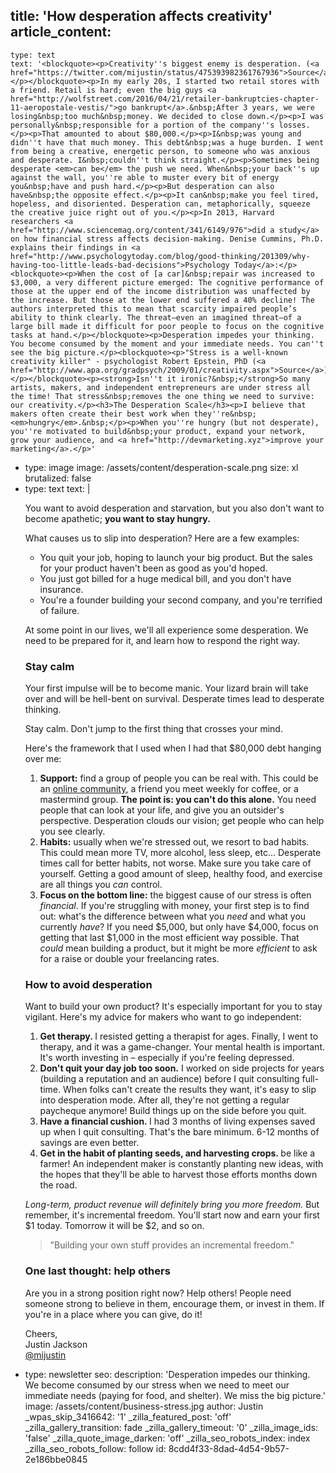 title: 'How desperation affects creativity'
article_content:
  -
    type: text
    text: '<blockquote><p>Creativity''s biggest enemy is desperation. (<a href="https://twitter.com/mijustin/status/475393982361767936">Source</a>)</p></blockquote><p>In my early 20s, I started two retail stores with a friend. Retail is hard; even the big guys <a href="http://wolfstreet.com/2016/04/21/retailer-bankruptcies-chapter-11-aeropostale-vestis/">go bankrupt</a>.&nbsp;After 3 years, we were losing&nbsp;too much&nbsp;money. We decided to close down.</p><p>I was personally&nbsp;responsible for a portion of the company''s losses.</p><p>That amounted to about $80,000.</p><p>I&nbsp;was young and didn''t have that much money. This debt&nbsp;was a huge burden. I went from being a creative, energetic person, to someone who was anxious and desperate. I&nbsp;couldn''t think straight.</p><p>Sometimes being desperate <em>can be</em> the push we need. When&nbsp;your back''s up against the wall, you''re able to muster every bit of energy you&nbsp;have and push hard.</p><p>But desperation can also have&nbsp;the opposite effect.</p><p>It can&nbsp;make you feel tired, hopeless, and disoriented. Desperation can, metaphorically, squeeze the creative juice right out of you.</p><p>In 2013, Harvard researchers <a href="http://www.sciencemag.org/content/341/6149/976">did a study</a> on how financial stress affects decision-making. Denise Cummins, Ph.D. explains their findings in <a href="http://www.psychologytoday.com/blog/good-thinking/201309/why-having-too-little-leads-bad-decisions">Psychology Today</a>:</p><blockquote><p>When the cost of [a car]&nbsp;repair was increased to $3,000, a very different picture emerged: The cognitive performance of those at the upper end of the income distribution was unaffected by the increase. But those at the lower end suffered a 40% decline! The authors interpreted this to mean that scarcity impaired people’s ability to think clearly. The threat—even an imagined threat—of a large bill made it difficult for poor people to focus on the cognitive tasks at hand.</p></blockquote><p>Desperation impedes your thinking. You become consumed by the moment and your immediate needs. You can''t see the big picture.</p><blockquote><p>"Stress is a well-known creativity killer" - psychologist Robert Epstein, PhD (<a href="http://www.apa.org/gradpsych/2009/01/creativity.aspx">Source</a>)</p></blockquote><p><strong>Isn''t it ironic?&nbsp;</strong>So many artists, makers, and independent entrepreneurs are under stress all the time! That stress&nbsp;removes the one thing we need to survive: our creativity.</p><h3>The Desperation Scale</h3><p>I believe that makers often create their best work when they''re&nbsp;<em>hungry</em>.&nbsp;</p><p>When you''re hungry (but not desperate), you''re motivated to build&nbsp;your product, expand your network, grow your audience, and <a href="http://devmarketing.xyz">improve your marketing</a>.</p>'
  -
    type: image
    image: /assets/content/desperation-scale.png
    size: xl
    brutalized: false
  -
    type: text
    text: |
      <p>You want to avoid desperation and starvation, but you also don't want to become apathetic;&nbsp;<strong>you want to stay hungry.</strong></p><p>What causes us to slip into desperation? Here are a few examples:</p><ul><li>You quit your job, hoping to launch your big product. But the sales for your product haven't been as good as you'd hoped.</li><li>You just got billed for a huge medical bill, and you don't have insurance.</li><li>You're a founder building your second company,&nbsp;and you're terrified of failure.</li></ul><p>At some point in our lives, we'll all experience some desperation. We need to be&nbsp;prepared for it, and learn how to respond the right way.</p><h3>Stay calm</h3><p>Your first impulse will be to become manic. Your lizard brain will take over and will be hell-bent on survival.&nbsp;Desperate times lead to desperate thinking.</p><p>Stay calm.&nbsp;Don't jump to the first thing&nbsp;that crosses your mind.</p><p>Here's the framework that I used when I had that $80,000 debt hanging over me:</p><ol><li><strong>Support:</strong> find a group of people you can be real with. This could be an <a href="http://jfdi.bz">online community</a>, a friend you meet weekly for coffee, or a mastermind group. <strong>The point is: you can't do this alone.</strong> You need people that can look at your life, and give you an outsider's perspective. Desperation clouds our vision; get people who can help you see clearly.</li><li><strong>Habits:</strong> usually when we're stressed out, we resort to bad habits. This could mean more TV, more alcohol, less sleep, etc... Desperate times call for better habits, not worse. Make sure you take care of yourself. Getting a good amount of sleep, healthy food, and exercise are all things you <em>can</em> control.</li><li><strong>Focus on the bottom line:</strong> the biggest cause of our stress is often <em>financial</em>. If you're struggling with money, your first step is to find out: what's the difference between what you <em>need</em> and what you currently <em>have</em>? If you need $5,000, but only have $4,000, focus on getting that last $1,000 in the most efficient way possible. That <em>could</em>&nbsp;mean building a product, but it might be more <em>efficient</em> to ask for a raise or double your freelancing rates.</li></ol><h3>How to avoid desperation</h3><p>Want to build your own product? It's especially important for you to stay vigilant. Here's my advice for makers who want to go independent:</p><ol><li><strong>Get therapy.&nbsp;</strong>I resisted getting a therapist for ages. Finally, I went to therapy, and it was a game-changer. Your mental health is important. It's worth investing in – especially if you're feeling depressed.</li><li><strong>Don't quit your day job too soon.</strong>&nbsp;I worked on side projects for years (building a reputation and an audience) before I quit consulting full-time. When folks can't create the results they want, it's easy to slip into desperation mode. After all, they're&nbsp;not getting a regular paycheque anymore! Build things up on the side before you quit.</li><li><strong>Have a financial cushion.&nbsp;</strong>I had 3 months of living expenses saved up when I quit consulting. That's the bare minimum. 6-12 months of savings are even better.</li><li><strong>Get in the habit of planting seeds, and harvesting crops.&nbsp;</strong>be like a farmer!&nbsp;An independent maker is constantly planting new ideas, with the hopes that they'll be able to harvest those efforts months down the road.</li></ol><p><em>Long-term, product revenue&nbsp;will definitely bring&nbsp;you more freedom.</em> But remember, it's incremental freedom. You'll start now and earn your first $1 today. Tomorrow it will be $2, and so on.</p><blockquote><p>"Building your own stuff provides&nbsp;an incremental freedom."</p></blockquote><h3>One last thought: help others</h3><p>Are you in a strong position right now? Help others! People need someone strong to&nbsp;believe in them, encourage them, or invest in them. If you're in a place where you can give,&nbsp;do it!</p><p>Cheers,<br>
      Justin Jackson<br>
      <a href="http://twitter.com/mijustin">@mijustin</a></p>
  -
    type: newsletter
seo:
  description: 'Desperation impedes our thinking. We become consumed by our stress when we need to meet our immediate needs (paying for food, and shelter). We miss the big picture.'
  image: /assets/content/business-stress.jpg
author: Justin
_wpas_skip_3416642: '1'
_zilla_featured_post: 'off'
_zilla_gallery_transition: fade
_zilla_gallery_timeout: '0'
_zilla_image_ids: 'false'
_zilla_quote_image_darken: 'off'
_zilla_seo_robots_index: index
_zilla_seo_robots_follow: follow
id: 8cdd4f33-8dad-4d54-9b57-2e186bbe0845
